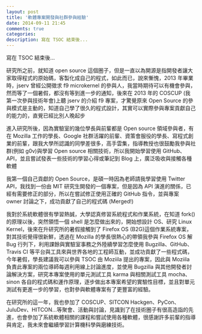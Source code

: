 ```yaml
---
layout: post
title: '軟體專案開發與社群參與經驗'
date: 2014-09-11 21:45
comments: true
categories: 
description: 寫在 TSOC 結束後...
---
```


寫在 TSOC 結束後...

研究所之前，就知道 open source 這個圈子，但是一直以為開源是指開發者讓大家取得程式的原始碼，客製化成自己的程式，如此而已，說來慚愧，2013 年畢業時，jserv 曾經公開徵求 f9 microkernel 的參與人，我當時期待可以有機會參與，然而等了一個暑假，都沒有等到進一步的通知，後來在 2013 年的 COSCUP (我第一次參與技術年會)上聽 jserv 的介紹 f9 專案，才驚覺原來 Open Source 的參與模式是主動的，知道自己學了很久的程式設計，其實可以實際參與專案貢獻自己的能力的，直覺已經比別人晚起步

<!--more-->

進入研究所後，因為實驗室的幾位學長與前輩都是 Open source 領域參與者，有在 Mozilla 工作的學長、Google 社群活躍的前輩、資策會服役的學長、寫程式創業的前輩，跟我大學所認識的同學差很多，高手雲集，指導教授也很鼓勵我參與社群(例如 g0v)與學習 Open source 相關技術，所以我開始學習使用 GitHub、API，並且嘗試發表一些技術的學習心得或筆記到 Blog 上，廣泛吸收與接觸各種軟體

我第一個自己貢獻的 Open Source，是碩一時因為老師請我學習使用 Twitter API，我找到一份由 MIT 研究生開發的一個專案，但是因為 API 演進的關係，已經有需要修正的部分，所以在嘗試修正使用正確的 GitHub 指令，並與專案 owner 討論之下，成功貢獻了自己的程式碼 (Merged!)

我對於系統軟體很有學習熱誠，大學認真修習系統程式和作業系統，在知道 fork() 的原理以後，突然領悟一個 shell 是怎麼做出來的，開始想設計 OS、研究 Linux Kernel，後來在升研究所的暑假接觸到了 Firefox OS (B2G)這個作業系統專案，對其技術覺得很新鮮，透過在 Mozilla 的學長很熱心的帶領我參與 Firefox OS 解 Bug 行列下，利用課餘與實驗室事務之外陸續學習怎麼使用 Bugzilla、GitHub、Travis CI 等平台與工具來與世界各地的工程師互動，並成功貢獻了一些程式碼，今年暑假，學長建議我可以參與 TSOC 由 Moziila 提出的專案，因此與 Moziila 負責此專案的兩位導師每週利用線上討論進度，並使用 Bugzilla 與其他開發者討論解決方案，研究本專案使用的單元測試工具 karma 與相關測試工具 mocha、sinon 各自的程式碼和運作原理，逐步做出本專案希望的實驗性目標，並且對單元測試有更進一步的學習，也對參與軟體專案有了更豐富的經驗。

在研究所的這一年，我也參加了 COSCUP、SITCON Hackgen、PyCon、JuluDev、HITCON...等聚會、活動與討論，見識到了在技術圈子有很高造詣的先進，也會參加了系統軟體相關的課程和嘗試使用各種軟體，很感謝許多前輩的指導與肯定，我未來會繼續學習計算機科學與磨練技術。
